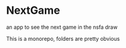 # NextGame
an app to see the next game in the nsfa draw

This is a monorepo, folders are pretty obvious
